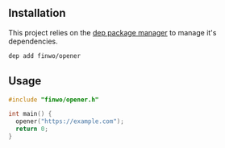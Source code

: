 ## Installation

This project relies on the [dep package manager](https://github.com/finwo/dep)
to manage it's dependencies.

```sh
dep add finwo/opener
```

## Usage

```c
#include "finwo/opener.h"

int main() {
  opener("https://example.com");
  return 0;
}
```
